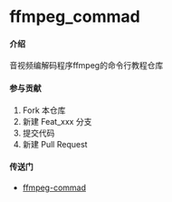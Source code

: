 # ffmpeg_commad

#### 介绍
音视频编解码程序ffmpeg的命令行教程仓库

#### 参与贡献

1.  Fork 本仓库
2.  新建 Feat_xxx 分支
3.  提交代码
4.  新建 Pull Request

#### 传送门

* [ffmpeg-commad](/code/README.md)
